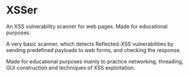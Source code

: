 # XSSer
An XSS vulnerability scanner for web pages. Made for educational purposes.

A very basic scanner, which detects Reflected-XSS vulnerabilities by sending predefined payloads to web forms, and checking the response.

Made for educational purposes mainly to practice networking, threading, GUI construction and techniques of XSS exploitation.
